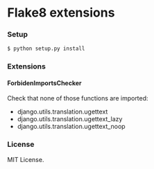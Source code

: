 # Flake8 extensions

### Setup

```bash
$ python setup.py install
```

### Extensions

#### ForbidenImportsChecker

Check that none of those functions are imported:
- django.utils.translation.ugettext
- django.utils.translation.ugettext_lazy
- django.utils.translation.ugettext_noop

### License
MIT License.
